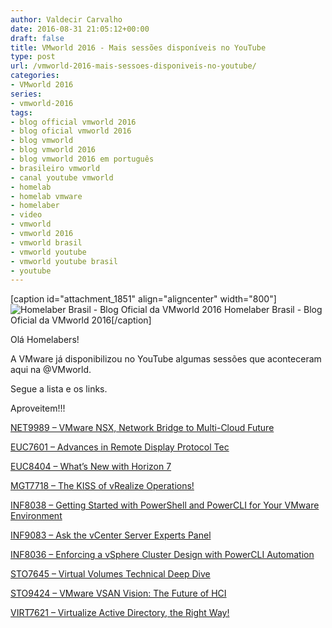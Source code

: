 ```yaml
---
author: Valdecir Carvalho
date: 2016-08-31 21:05:12+00:00
draft: false
title: VMworld 2016 - Mais sessões disponíveis no YouTube
type: post
url: /vmworld-2016-mais-sessoes-disponiveis-no-youtube/
categories:
- VMworld 2016
series:
- vmworld-2016
tags:
- blog official vmworld 2016
- blog oficial vmworld 2016
- blog vmworld
- blog vmworld 2016
- blog vmworld 2016 em português
- brasileiro vmworld
- canal youtube vmworld
- homelab
- homelab vmware
- homelaber
- video
- vmworld
- vmworld 2016
- vmworld brasil
- vmworld youtube
- vmworld youtube brasil
- youtube
---
```


[caption id="attachment_1851" align="aligncenter" width="800"]![Homelaber Brasil - Blog Oficial da VMworld 2016](/imagens/2016/08/vmworld-2016-official-blogger-banner-long.png)
Homelaber Brasil - Blog Oficial da VMworld 2016[/caption]

Olá Homelabers!

A VMware já disponibilizou no YouTube algumas sessões que aconteceram aqui na @VMworld.

Segue a lista e os links.

Aproveitem!!!

<!-- more -->

[NET9989 – VMware NSX, Network Bridge to Multi-Cloud Future](https://www.youtube.com/watch?v=3xHFK_8Ba58&list=PLeFlCmVOq6ysDc2lPLSKpVGgRrQHzi0DS&index=3)

[EUC7601 – Advances in Remote Display Protocol Tec](https://www.youtube.com/watch?v=8W1HMqjSLZQ)

[EUC8404 – What’s New with Horizon 7](https://www.youtube.com/watch?v=ySQkY2WuSCY)

[MGT7718 – The KISS of vRealize Operations!](https://www.youtube.com/watch?v=WHgtJwjt8JE)

[INF8038 – Getting Started with PowerShell and PowerCLI for Your VMware Environment](https://www.youtube.com/watch?v=WMKY8rw4GRg)

[INF9083 – Ask the vCenter Server Experts Panel](https://www.youtube.com/watch?v=s8BqZS_ST94)

[INF8036 – Enforcing a vSphere Cluster Design with PowerCLI Automation](https://www.youtube.com/watch?v=hs4_DOwN-JU)

[STO7645 – Virtual Volumes Technical Deep Dive](https://www.youtube.com/watch?v=iqkQXaFr-to)

[STO9424 – VMware VSAN Vision: The Future of HCI](https://www.youtube.com/watch?v=-kZOV6YPDa4)

[VIRT7621 – Virtualize Active Directory, the Right Way!](https://www.youtube.com/watch?v=ctfTZ1-vuEw)
